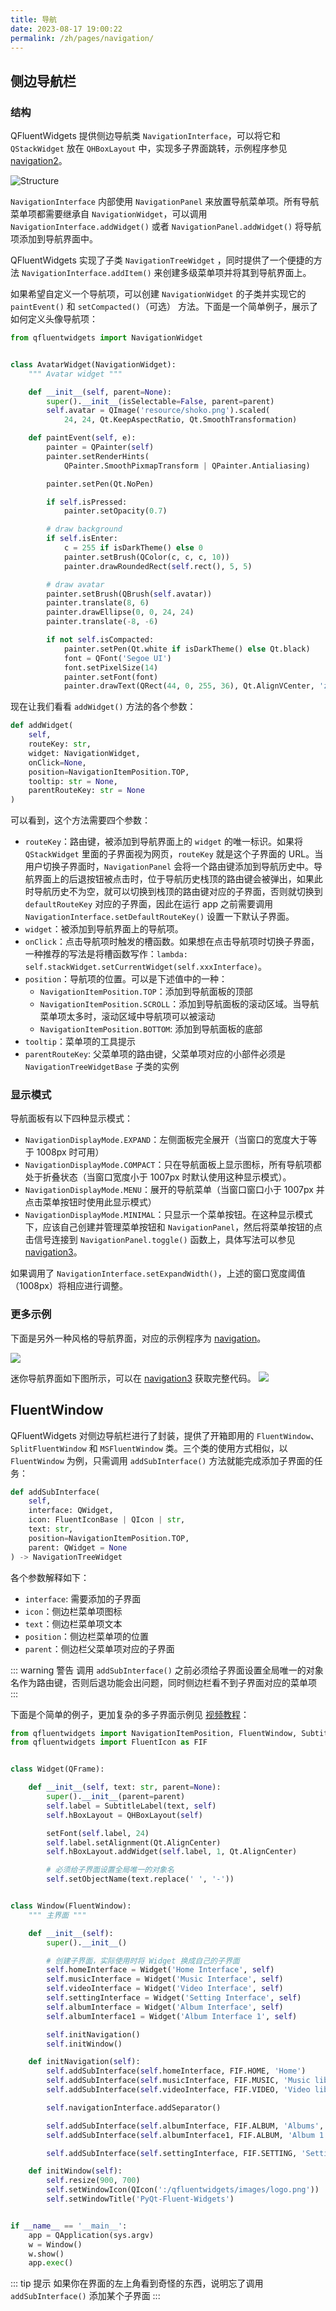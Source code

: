 ```yaml
---
title: 导航
date: 2023-08-17 19:00:22
permalink: /zh/pages/navigation/
---
```


## 侧边导航栏
### 结构

QFluentWidgets 提供侧边导航类 `NavigationInterface`，可以将它和 `QStackWidget` 放在 `QHBoxLayout` 中，实现多子界面跳转，示例程序参见 [navigation2](https://github.com/zhiyiYo/PyQt-Fluent-Widgets/tree/master/examples/navigation2)。

![Structure](https://cdn.staticaly.com/gh/qfluentwidgets/picx-images-hosting@master/20230824/Structure.3c6pzmvz8fc0.webp)

`NavigationInterface` 内部使用 `NavigationPanel` 来放置导航菜单项。所有导航菜单项都需要继承自 `NavigationWidget`，可以调用 `NavigationInterface.addWidget()` 或者 `NavigationPanel.addWidget()` 将导航项添加到导航界面中。

QFluentWidgets 实现了子类 `NavigationTreeWidget` ，同时提供了一个便捷的方法 `NavigationInterface.addItem()` 来创建多级菜单项并将其到导航界面上。

如果希望自定义一个导航项，可以创建 `NavigationWidget` 的子类并实现它的 `paintEvent()` 和 `setCompacted()`（可选） 方法。下面是一个简单例子，展示了如何定义头像导航项：

```python
from qfluentwidgets import NavigationWidget


class AvatarWidget(NavigationWidget):
    """ Avatar widget """

    def __init__(self, parent=None):
        super().__init__(isSelectable=False, parent=parent)
        self.avatar = QImage('resource/shoko.png').scaled(
            24, 24, Qt.KeepAspectRatio, Qt.SmoothTransformation)

    def paintEvent(self, e):
        painter = QPainter(self)
        painter.setRenderHints(
            QPainter.SmoothPixmapTransform | QPainter.Antialiasing)

        painter.setPen(Qt.NoPen)

        if self.isPressed:
            painter.setOpacity(0.7)

        # draw background
        if self.isEnter:
            c = 255 if isDarkTheme() else 0
            painter.setBrush(QColor(c, c, c, 10))
            painter.drawRoundedRect(self.rect(), 5, 5)

        # draw avatar
        painter.setBrush(QBrush(self.avatar))
        painter.translate(8, 6)
        painter.drawEllipse(0, 0, 24, 24)
        painter.translate(-8, -6)

        if not self.isCompacted:
            painter.setPen(Qt.white if isDarkTheme() else Qt.black)
            font = QFont('Segoe UI')
            font.setPixelSize(14)
            painter.setFont(font)
            painter.drawText(QRect(44, 0, 255, 36), Qt.AlignVCenter, 'zhiyiYo')
```

现在让我们看看 `addWidget()` 方法的各个参数：

```python
def addWidget(
    self,
    routeKey: str,
    widget: NavigationWidget,
    onClick=None,
    position=NavigationItemPosition.TOP,
    tooltip: str = None,
    parentRouteKey: str = None
)
```

可以看到，这个方法需要四个参数：

- `routeKey`：路由键，被添加到导航界面上的 `widget` 的唯一标识。如果将 `QStackWidget` 里面的子界面视为网页，`routeKey` 就是这个子界面的 URL。当用户切换子界面时，`NavigationPanel` 会将一个路由键添加到导航历史中。导航界面上的后退按钮被点击时，位于导航历史栈顶的路由键会被弹出，如果此时导航历史不为空，就可以切换到栈顶的路由键对应的子界面，否则就切换到 `defaultRouteKey` 对应的子界面，因此在运行 app 之前需要调用 `NavigationInterface.setDefaultRouteKey()` 设置一下默认子界面。
- `widget`：被添加到导航界面上的导航项。
- `onClick`：点击导航项时触发的槽函数。如果想在点击导航项时切换子界面，一种推荐的写法是将槽函数写作：`lambda: self.stackWidget.setCurrentWidget(self.xxxInterface)`。
- `position`：导航项的位置。可以是下述值中的一种：
  - `NavigationItemPosition.TOP`：添加到导航面板的顶部
  - `NavigationItemPosition.SCROLL`：添加到导航面板的滚动区域。当导航菜单项太多时，滚动区域中导航项可以被滚动
  - `NavigationItemPosition.BOTTOM`: 添加到导航面板的底部
- `tooltip`：菜单项的工具提示
- `parentRouteKey`: 父菜单项的路由键，父菜单项对应的小部件必须是 `NavigationTreeWidgetBase` 子类的实例

### 显示模式

导航面板有以下四种显示模式：

- `NavigationDisplayMode.EXPAND`：左侧面板完全展开（当窗口的宽度大于等于 1008px 时可用）
- `NavigationDisplayMode.COMPACT`：只在导航面板上显示图标，所有导航项都处于折叠状态（当窗口宽度小于 1007px 时默认使用这种显示模式）。
- `NavigationDisplayMode.MENU`：展开的导航菜单（当窗口窗口小于 1007px 并点击菜单按钮时使用此显示模式）
- `NavigationDisplayMode.MINIMAL`：只显示一个菜单按钮。在这种显示模式下，应该自己创建并管理菜单按钮和 `NavigationPanel`，然后将菜单按钮的点击信号连接到 `NavigationPanel.toggle()` 函数上，具体写法可以参见 [navigation3](https://github.com/zhiyiYo/PyQt-Fluent-Widgets/tree/master/examples/navigation3)。

如果调用了 `NavigationInterface.setExpandWidth()`，上述的窗口宽度阈值（1008px）将相应进行调整。

### 更多示例

下面是另外一种风格的导航界面，对应的示例程序为 [navigation](https://github.com/zhiyiYo/PyQt-Fluent-Widgets/tree/master/examples/navigation)。

![](https://cdn.staticaly.com/gh/qfluentwidgets/picx-images-hosting@master/20230824/NavigationInterface.3tihov4epdi0.webp)

迷你导航界面如下图所示，可以在 [navigation3](https://github.com/zhiyiYo/PyQt-Fluent-Widgets/tree/master/examples/navigation3) 获取完整代码。
![](https://cdn.staticaly.com/gh/qfluentwidgets/picx-images-hosting@master/20230824/Minimal.dpm79rl6e7k.webp)


## FluentWindow
QFluentWidgets 对侧边导航栏进行了封装，提供了开箱即用的 `FluentWindow`、`SplitFluentWindow` 和 `MSFluentWindow` 类。三个类的使用方式相似，以 `FluentWindow` 为例，只需调用 `addSubInterface()` 方法就能完成添加子界面的任务：
```python
def addSubInterface(
    self,
    interface: QWidget,
    icon: FluentIconBase | QIcon | str,
    text: str,
    position=NavigationItemPosition.TOP,
    parent: QWidget = None
) -> NavigationTreeWidget
```
各个参数解释如下：
* `interface`: 需要添加的子界面
* `icon`：侧边栏菜单项图标
* `text`：侧边栏菜单项文本
* `position`：侧边栏菜单项的位置
* `parent`：侧边栏父菜单项对应的子界面

::: warning 警告
调用 `addSubInterface()` 之前必须给子界面设置全局唯一的对象名作为路由键，否则后退功能会出问题，同时侧边栏看不到子界面对应的菜单项
:::

下面是个简单的例子，更加复杂的多子界面示例见 [视频教程](https://www.bilibili.com/video/BV1Uu411j7AV)：
```python
from qfluentwidgets import NavigationItemPosition, FluentWindow, SubtitleLabel, setFont
from qfluentwidgets import FluentIcon as FIF


class Widget(QFrame):

    def __init__(self, text: str, parent=None):
        super().__init__(parent=parent)
        self.label = SubtitleLabel(text, self)
        self.hBoxLayout = QHBoxLayout(self)

        setFont(self.label, 24)
        self.label.setAlignment(Qt.AlignCenter)
        self.hBoxLayout.addWidget(self.label, 1, Qt.AlignCenter)

        # 必须给子界面设置全局唯一的对象名
        self.setObjectName(text.replace(' ', '-'))


class Window(FluentWindow):
    """ 主界面 """

    def __init__(self):
        super().__init__()

        # 创建子界面，实际使用时将 Widget 换成自己的子界面
        self.homeInterface = Widget('Home Interface', self)
        self.musicInterface = Widget('Music Interface', self)
        self.videoInterface = Widget('Video Interface', self)
        self.settingInterface = Widget('Setting Interface', self)
        self.albumInterface = Widget('Album Interface', self)
        self.albumInterface1 = Widget('Album Interface 1', self)

        self.initNavigation()
        self.initWindow()

    def initNavigation(self):
        self.addSubInterface(self.homeInterface, FIF.HOME, 'Home')
        self.addSubInterface(self.musicInterface, FIF.MUSIC, 'Music library')
        self.addSubInterface(self.videoInterface, FIF.VIDEO, 'Video library')

        self.navigationInterface.addSeparator()

        self.addSubInterface(self.albumInterface, FIF.ALBUM, 'Albums', NavigationItemPosition.SCROLL)
        self.addSubInterface(self.albumInterface1, FIF.ALBUM, 'Album 1', parent=self.albumInterface)

        self.addSubInterface(self.settingInterface, FIF.SETTING, 'Settings', NavigationItemPosition.BOTTOM)

    def initWindow(self):
        self.resize(900, 700)
        self.setWindowIcon(QIcon(':/qfluentwidgets/images/logo.png'))
        self.setWindowTitle('PyQt-Fluent-Widgets')


if __name__ == '__main__':
    app = QApplication(sys.argv)
    w = Window()
    w.show()
    app.exec()
```

::: tip 提示
如果你在界面的左上角看到奇怪的东西，说明忘了调用 `addSubInterface()` 添加某个子界面
:::